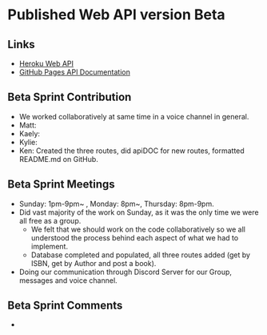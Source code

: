 # Published Web API version Beta
 
## Links
- [Heroku Web API](https://group5-tcss460-web-api-865cf04f06ba.herokuapp.com/)
- [GitHub Pages API Documentation](https://mathewevan.github.io/group5-tcss460-web-api/docs)

## Beta Sprint Contribution
- We worked collaboratively at same time in a voice channel in general.
- Matt: 
- Kaely:
- Kylie: 
- Ken: Created the three routes, did apiDOC for new routes, formatted README.md on GitHub.

## Beta Sprint Meetings
- Sunday: 1pm-9pm~ , Monday: 8pm~, Thursday: 8pm-9pm.
- Did vast majority of the work on Sunday, as it was the only time we were all free as a group. 
  - We felt that we should work on the code collaboratively so we all understood the process behind each aspect of what we had to implement.
  - Database completed and populated, all three routes added (get by ISBN, get by Author and post a book).
- Doing our communication through Discord Server for our Group, messages and voice channel.

## Beta Sprint Comments
- 
